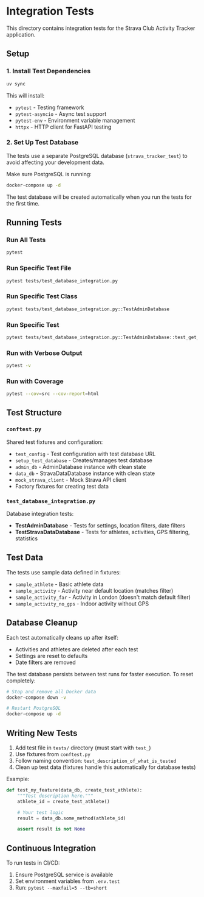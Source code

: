 # Integration Tests

This directory contains integration tests for the Strava Club Activity Tracker application.

## Setup

### 1. Install Test Dependencies

```bash
uv sync
```

This will install:
- `pytest` - Testing framework
- `pytest-asyncio` - Async test support
- `pytest-env` - Environment variable management
- `httpx` - HTTP client for FastAPI testing

### 2. Set Up Test Database

The tests use a separate PostgreSQL database (`strava_tracker_test`) to avoid affecting your development data.

Make sure PostgreSQL is running:

```bash
docker-compose up -d
```

The test database will be created automatically when you run the tests for the first time.

## Running Tests

### Run All Tests

```bash
pytest
```

### Run Specific Test File

```bash
pytest tests/test_database_integration.py
```

### Run Specific Test Class

```bash
pytest tests/test_database_integration.py::TestAdminDatabase
```

### Run Specific Test

```bash
pytest tests/test_database_integration.py::TestAdminDatabase::test_get_setting
```

### Run with Verbose Output

```bash
pytest -v
```

### Run with Coverage

```bash
pytest --cov=src --cov-report=html
```

## Test Structure

### `conftest.py`
Shared test fixtures and configuration:
- `test_config` - Test configuration with test database URL
- `setup_test_database` - Creates/manages test database
- `admin_db` - AdminDatabase instance with clean state
- `data_db` - StravaDataDatabase instance with clean state
- `mock_strava_client` - Mock Strava API client
- Factory fixtures for creating test data

### `test_database_integration.py`
Database integration tests:
- **TestAdminDatabase** - Tests for settings, location filters, date filters
- **TestStravaDataDatabase** - Tests for athletes, activities, GPS filtering, statistics

## Test Data

The tests use sample data defined in fixtures:
- `sample_athlete` - Basic athlete data
- `sample_activity` - Activity near default location (matches filter)
- `sample_activity_far` - Activity in London (doesn't match default filter)
- `sample_activity_no_gps` - Indoor activity without GPS

## Database Cleanup

Each test automatically cleans up after itself:
- Activities and athletes are deleted after each test
- Settings are reset to defaults
- Date filters are removed

The test database persists between test runs for faster execution. To reset completely:

```bash
# Stop and remove all Docker data
docker-compose down -v

# Restart PostgreSQL
docker-compose up -d
```

## Writing New Tests

1. Add test file in `tests/` directory (must start with `test_`)
2. Use fixtures from `conftest.py`
3. Follow naming convention: `test_description_of_what_is_tested`
4. Clean up test data (fixtures handle this automatically for database tests)

Example:

```python
def test_my_feature(data_db, create_test_athlete):
    """Test description here."""
    athlete_id = create_test_athlete()

    # Your test logic
    result = data_db.some_method(athlete_id)

    assert result is not None
```

## Continuous Integration

To run tests in CI/CD:

1. Ensure PostgreSQL service is available
2. Set environment variables from `.env.test`
3. Run: `pytest --maxfail=5 --tb=short`

